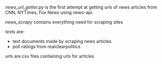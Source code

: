 *news\_url_getter.py* is the first attempt at getting urls of news articles from CNN, NYTimes, Fox News using news-api.

*news_scrapy* contains everything need for scraping sites

*texts* are:
* text documents made by scraping news articles
* poll ratings from realclearpolitics

*urls* are csv files containing urls for articles

